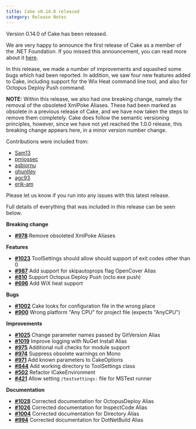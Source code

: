 ```yaml
---
title: Cake v0.14.0 released
category: Release Notes
---
```


Version 0.14.0 of Cake has been released.

We are very happy to announce the first release of Cake as a member of the .NET Foundation.  If you missed this announcement, you can read more about it [here](http://cakebuild.net/blog/2016/06/cake-joins-dotnetfoundation).

In this release, we made a number of improvements and squashed some bugs which had been reported.  In addition, we saw four new features added to Cake, including support for the Wix Heat command line tool, and also for Octopus Deploy Push command.

**NOTE:** Within this release, we also had one breaking change, namely the removal of the obsoleted XmlPoke Aliases.  These had been marked as obsolete in a previous release of Cake, and we have now taken the steps to remove them completely.  Cake does follow the semantic versioning principles, however, since we have not yet reached the 1.0.0 release, this breaking change appears here, in a minor version number change.

Contributions were included from:

- [Sam13](https://github.com/Sam13)
- [pmiossec](https://github.com/pmiossec)
- [asbjornu](https://github.com/asbjornu)
- [ghuntley](https://github.com/ghuntley)
- [agc93](https://github.com/agc93)
- [erik-am](https://github.com/erik-am)

Please let us know if you run into any issues with this latest release.

Full details of everything that was included in this release can be seen below.

<!--excerpt-->

__Breaking change__

- [__#978__](https://github.com/cake-build/cake/issues/978) Remove obsoleted XmlPoke Aliases

__Features__

- [__#1023__](https://github.com/cake-build/cake/issues/1023) ToolSettings should allow should support of exit codes other than 0
- [__#987__](https://github.com/cake-build/cake/issues/987) Add support for skipautoprops flag OpenCover Alias
- [__#810__](https://github.com/cake-build/cake/issues/810) Support Octopus Deploy Push (octo.exe push)
- [__#696__](https://github.com/cake-build/cake/issues/696) Add WiX heat support

__Bugs__

- [__#1002__](https://github.com/cake-build/cake/issues/1002) Cake looks for configuration file in the wrong place
- [__#900__](https://github.com/cake-build/cake/issues/900) Wrong platform "Any CPU" for project file (expects "AnyCPU")

__Improvements__

- [__#1025__](https://github.com/cake-build/cake/issues/1025) Change parameter names passed by GitVersion Alias
- [__#1019__](https://github.com/cake-build/cake/issues/1019) Improve logging with NuGet Install Alias
- [__#975__](https://github.com/cake-build/cake/issues/975) Additional null checks for module support
- [__#974__](https://github.com/cake-build/cake/issues/974) Suppress obsolete warnings on Mono
- [__#971__](https://github.com/cake-build/cake/issues/971) Add known parameters to CakeOptions
- [__#844__](https://github.com/cake-build/cake/issues/844) Add working directory to ToolSettings class
- [__#502__](https://github.com/cake-build/cake/issues/502) Refactor ICakeEnvironment
- [__#421__](https://github.com/cake-build/cake/issues/421) Allow setting `/testsettings:` file for MSTest runner

__Documentation__

- [__#1028__](https://github.com/cake-build/cake/pull/1028) Corrected documentation for OctopusDeploy Alias
- [__#1026__](https://github.com/cake-build/cake/pull/1026) Corrected documentation for InspectCode Alias
- [__#1004__](https://github.com/cake-build/cake/pull/1004) Corrected documentation for Directory Alias
- [__#994__](https://github.com/cake-build/cake/pull/994) Corrected documentation for DotNetBuild Alias